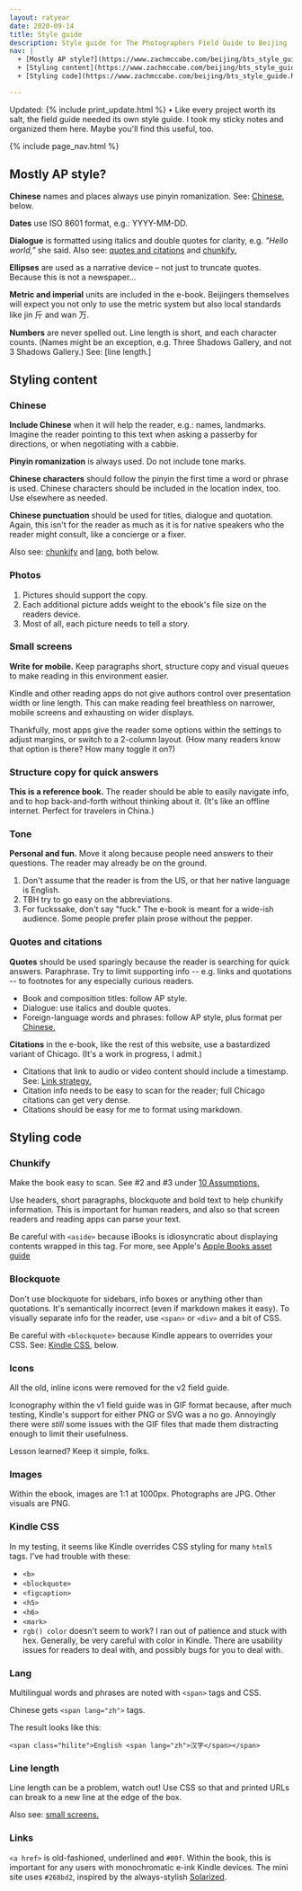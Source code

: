 ```yaml
---
layout: ratyear
date: 2020-09-14
title: Style guide
description: Style guide for The Photographers Field Guide to Beijing
nav: |
  + [Mostly AP style?](https://www.zachmccabe.com/beijing/bts_style_guide.html#mostly-ap-style)
  + [Styling content](https://www.zachmccabe.com/beijing/bts_style_guide.html#styling-content)
  + [Styling code](https://www.zachmccabe.com/beijing/bts_style_guide.html#styling-code)

---
```



Updated: {% include print_update.html %} • Like every project worth its salt, the field guide needed its own style guide. I took my sticky notes and organized them here. Maybe you'll find this useful, too.



{% include page_nav.html %}



## Mostly AP style?

**Chinese** names and places always use pinyin romanization. See: [Chinese,](https://www.zachmccabe.com/beijing/bts_style_guide.html#chinese) below.

**Dates** use ISO 8601 format, e.g.: YYYY-MM-DD.

**Dialogue** is formatted using italics and double quotes for clarity, e.g. _"Hello world,"_ she said. Also see: [quotes and citations] and [chunkify.](https://www.zachmccabe.com/beijing/bts_style_guide.html#chunkify)

**Ellipses** are used as a narrative device – not just to truncate quotes. Because this is not a newspaper…

**Metric and imperial** units are included in the e-book. Beijingers themselves will expect you not only to use the metric system but also local standards like <span class="hilite">jin <span lang="zh">斤</span></span> and <span class="hilite">wan <span lang="zh">万</span></span>.

**Numbers** are never spelled out. Line length is short, and each character counts. (Names might be an exception, e.g. Three Shadows Gallery, and not 3 Shadows Gallery.) See: [line length.]

[quotes and citations]: https://www.zachmccabe.com/beijing/bts_style_guide.html#quotes-and-citations

[chunkify.]: https://www.zachmccabe.com/beijing/bts_style_guide.html#chunkify

[line length]: https://www.zachmccabe.com/beijing/bts_style_guide.html#line-length



## Styling content

### Chinese

**Include Chinese** when it will help the reader, e.g.: names, landmarks. Imagine the reader pointing to this text when asking a passerby for directions, or when negotiating with a cabbie.

**Pinyin romanization** is always used. Do not include tone marks.

**Chinese characters** should follow the pinyin the first time a word or phrase is used. Chinese characters should be included in the location index, too. Use elsewhere as needed.

**Chinese punctuation** should be used for titles, dialogue and quotation. Again, this isn't for the reader as much as it is for native speakers who the reader might consult, like a concierge or a fixer.

Also see: [chunkify](https://www.zachmccabe.com/beijing/bts_style_guide.html#chunkify) and [lang,](https://www.zachmccabe.com/beijing/bts_style_guide.html#lang) both below.   



### Photos

1. Pictures should support the copy.
2. Each additional picture adds weight to the ebook's file size on the readers device.
3. Most of all, each picture needs to tell a story.



### Small screens

**Write for mobile.** Keep paragraphs short, structure copy and visual queues to make reading in this environment easier.

Kindle and other reading apps do not give authors control over presentation width or line length. This can make reading feel breathless on narrower, mobile screens and exhausting on wider displays. 

Thankfully, most apps give the reader some options within the settings to adjust margins, or switch to a 2-column layout. (How many readers know that option is there? How many toggle it on?)



### Structure copy for quick answers

**This is a reference book.** The reader should be able to easily navigate info, and to hop back-and-forth without thinking about it. (It's like an offline internet. Perfect for travelers in China.)



### Tone

**Personal and fun.** Move it along because people need answers to their questions. The reader may already be on the ground.

1. Don't assume that the reader is from the US, or that her native language is English.
2. TBH try to go easy on the abbreviations.
3. For fuckssake, don't say "fuck." The e-book is meant for a wide-ish audience. Some people prefer plain prose without the pepper.



### Quotes and citations

**Quotes** should be used sparingly because the reader is searching for quick answers. Paraphrase. Try to limit supporting info -- e.g. links and quotations -- to footnotes for any especially curious readers.

+ Book and composition titles: follow AP style.
+ Dialogue: use italics and double quotes.
+ Foreign-language words and phrases: follow AP style, plus format per [Chinese.]

[Chinese.]: https://www.zachmccabe.com/beijing/bts_style_guide.html#chinese

**Citations** in the e-book, like the rest of this website, use a bastardized variant of Chicago. (It's a work in progress, I admit.)

+ Citations that link to audio or video content should include a timestamp. See: [Link strategy.](https://www.zachmccabe.com/beijing/bts_style_guide.html#link-strategy)
+ Citation info needs to be easy to scan for the reader; full Chicago citations can get very dense.
+ Citations should be easy for me to format using markdown.



## Styling code

### Chunkify

Make the book easy to scan. See #2 and #3 under [10 Assumptions.](https://www.zachmccabe.com/beijing/bts_10_assumptions.html)

Use headers, short paragraphs, blockquote and bold text to help chunkify information. This is important for human readers, and also so that screen readers and reading apps can parse your text.

Be careful with `<aside>` because iBooks is idiosyncratic about displaying contents wrapped in this tag. For more, see Apple's [Apple Books asset guide](https://help.apple.com/itc/booksassetguide/)



### Blockquote

Don't use blockquote for sidebars, info boxes or anything other than quotations. It's semantically incorrect (even if markdown makes it easy). To visually separate info for the reader, use `<span>` or `<div>` and a bit of CSS.

Be careful with `<blockquote>` because Kindle appears to overrides your CSS. See: [Kindle CSS,] below.

[Kindle CSS,]: https://www.zachmccabe.com/beijing/bts_style_guide.html#kindle-css



### Icons

All the old, inline icons were removed for the v2 field guide.

Iconography within the v1 field guide was in GIF format because, after much testing, Kindle's support for either PNG or SVG was a no go. Annoyingly there were _still_ some issues with the GIF files that made them distracting enough to limit their usefulness.

Lesson learned? Keep it simple, folks.



### Images

Within the ebook, images are 1:1 at 1000px. Photographs are JPG. Other visuals are PNG.



### Kindle CSS

In my testing, it seems like Kindle overrides CSS styling for many `html5` tags. I've had trouble with these:

* `<b>`
* `<blockquote>`
* `<figcaption>`
* `<h5>`
* `<h6>`
* `<mark>`
* `rgb() color` doesn't seem to work? I ran out of patience and stuck with hex. Generally, be very careful with color in Kindle. There are usability issues for readers to deal with, and possibly bugs for you to deal with.



### Lang

Multilingual words and phrases are noted with `<span>` tags and CSS.

Chinese gets `<span lang="zh">` tags.

The result looks like this:

`<span class="hilite">English <span lang="zh">汉字</span></span>`



### Line length

Line length can be a problem, watch out! Use CSS so that and printed URLs can break to a new line at the edge of the box.

Also see: [small screens.](https://https://www.zachmccabe.com/beijing/bts_style_guide.html#small-screens)



### Links

`<a href>` is old-fashioned, underlined and `#00f`. Within the book, this is important for any users with monochromatic e-ink Kindle devices. The mini site uses `#268bd2`, inspired by the always-stylish [Solarized](http://ethanschoonover.com/solarized).
